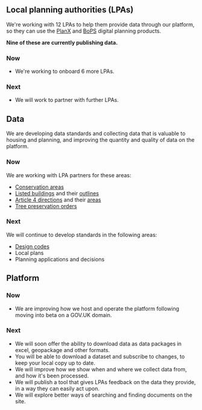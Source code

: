 ## Local planning authorities (LPAs)

We're working with 12 LPAs to help them provide data through our platform, so they can use the [PlanX](https://opendigitalplanning.org/services) and [BoPS](https://bops.digital) digital planning products.

**Nine of these are currently publishing data.**

### Now

- We're working to onboard 6 more LPAs.

### Next

- We will work to partner with further LPAs.

## Data

We are developing data standards and collecting data that is valuable to housing and planning, and improving the quantity and quality of data on the platform.

### Now

We are working with LPA partners for these areas:

-   [Conservation areas](/dataset/conservation-area)
-   [Listed buildings](/dataset/listed-building) and their [outlines](/dataset/listed-building-outline)
-   [Article 4 directions](/dataset/article-4-direction) and their [areas](/dataset/article-4-direction-area)
-   [Tree preservation orders](/dataset/tree-preservation-order)

### Next

We will continue to develop standards in the following areas:

-   [Design codes](/dataset/design-code)
-   Local plans
-   Planning applications and decisions

## Platform

### Now

- We are improving how we host and operate the platform following moving into beta on a GOV.UK domain.

### Next

- We will soon offer the ability to download data as data packages in excel, geopackage and other formats.
- You will be able to download a dataset and subscribe to changes, to keep your local copy up to date.
- We will improve how we show when and where we collect data from, and how it's been processed.
- We will publish a tool that gives LPAs feedback on the data they provide, in a way they can easily act upon.
- We will explore better ways of searching and finding documents on the site.

<br>
